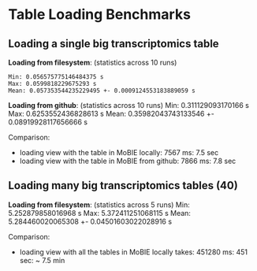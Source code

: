 # Table Loading Benchmarks

## Loading a single big transcriptomics table

**Loading from filesystem**: (statistics across 10 runs)
```
Min: 0.056575775146484375 s
Max: 0.0599818229675293 s
Mean: 0.057353544235229495 +- 0.0009124553183889059 s
```

**Loading from github**: (statistics across 10 runs)
Min: 0.311129093170166 s
Max: 0.6253552436828613 s
Mean: 0.35982043743133546 +- 0.08919928117656666 s


Comparison:
- loading view with the table in MoBIE locally: 7567 ms: 7.5 sec
- loading view with the table in MoBIE from github: 7866 ms: 7.8 sec


## Loading many big transcriptomics tables (40)

**Loading from filesystem**: (statistics across 5 runs)
Min: 5.252879858016968 s
Max: 5.372411251068115 s
Mean: 5.284460020065308 +- 0.04501603022028916 s

Comparison:
- loading view with all the tables in MoBIE locally takes: 451280 ms: 451 sec: ~ 7.5 min
